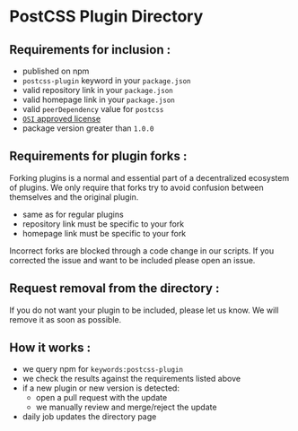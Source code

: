 # PostCSS Plugin Directory

## Requirements for inclusion :

- published on npm
- `postcss-plugin` keyword in your `package.json`
- valid repository link in your `package.json`
- valid homepage link in your `package.json`
- valid `peerDependency` value for `postcss`
- [`OSI` approved license](https://opensource.org/licenses/alphabetical)
- package version greater than `1.0.0`

## Requirements for plugin forks :

Forking plugins is a normal and essential part of a decentralized ecosystem of plugins.
We only require that forks try to avoid confusion between themselves and the original plugin.

- same as for regular plugins
- repository link must be specific to your fork
- homepage link must be specific to your fork

Incorrect forks are blocked through a code change in our scripts.
If you corrected the issue and want to be included please open an issue.

## Request removal from the directory :

If you do not want your plugin to be included, please let us know.
We will remove it as soon as possible.

## How it works :

- we query npm for `keywords:postcss-plugin`
- we check the results against the requirements listed above
- if a new plugin or new version is detected:
  - open a pull request with the update
  - we manually review and merge/reject the update
- daily job updates the directory page

